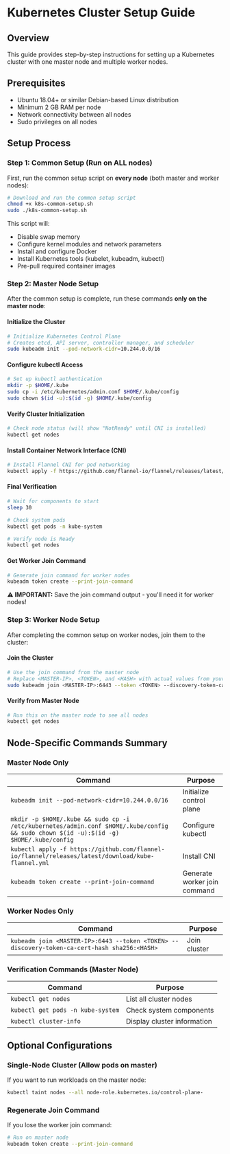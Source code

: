 # Kubernetes Cluster Setup Guide

## Overview
This guide provides step-by-step instructions for setting up a Kubernetes cluster with one master node and multiple worker nodes.

## Prerequisites
- Ubuntu 18.04+ or similar Debian-based Linux distribution
- Minimum 2 GB RAM per node
- Network connectivity between all nodes
- Sudo privileges on all nodes

## Setup Process

### Step 1: Common Setup (Run on ALL nodes)

First, run the common setup script on **every node** (both master and worker nodes):

```bash
# Download and run the common setup script
chmod +x k8s-common-setup.sh
sudo ./k8s-common-setup.sh
```

This script will:
- Disable swap memory
- Configure kernel modules and network parameters
- Install and configure Docker
- Install Kubernetes tools (kubelet, kubeadm, kubectl)
- Pre-pull required container images

### Step 2: Master Node Setup

After the common setup is complete, run these commands **only on the master node**:

#### Initialize the Cluster
```bash
# Initialize Kubernetes Control Plane
# Creates etcd, API server, controller manager, and scheduler
sudo kubeadm init --pod-network-cidr=10.244.0.0/16
```

#### Configure kubectl Access
```bash
# Set up kubectl authentication
mkdir -p $HOME/.kube
sudo cp -i /etc/kubernetes/admin.conf $HOME/.kube/config
sudo chown $(id -u):$(id -g) $HOME/.kube/config
```

#### Verify Cluster Initialization
```bash
# Check node status (will show "NotReady" until CNI is installed)
kubectl get nodes
```

#### Install Container Network Interface (CNI)
```bash
# Install Flannel CNI for pod networking
kubectl apply -f https://github.com/flannel-io/flannel/releases/latest/download/kube-flannel.yml
```

#### Final Verification
```bash
# Wait for components to start
sleep 30

# Check system pods
kubectl get pods -n kube-system

# Verify node is Ready
kubectl get nodes
```

#### Get Worker Join Command
```bash
# Generate join command for worker nodes
kubeadm token create --print-join-command
```

**⚠️ IMPORTANT:** Save the join command output - you'll need it for worker nodes!

### Step 3: Worker Node Setup

After completing the common setup on worker nodes, join them to the cluster:

#### Join the Cluster
```bash
# Use the join command from the master node
# Replace <MASTER-IP>, <TOKEN>, and <HASH> with actual values from your master node
sudo kubeadm join <MASTER-IP>:6443 --token <TOKEN> --discovery-token-ca-cert-hash sha256:<HASH>
```

#### Verify from Master Node
```bash
# Run this on the master node to see all nodes
kubectl get nodes
```

## Node-Specific Commands Summary

### Master Node Only
| Command | Purpose |
|---------|---------|
| `kubeadm init --pod-network-cidr=10.244.0.0/16` | Initialize control plane |
| `mkdir -p $HOME/.kube && sudo cp -i /etc/kubernetes/admin.conf $HOME/.kube/config && sudo chown $(id -u):$(id -g) $HOME/.kube/config` | Configure kubectl |
| `kubectl apply -f https://github.com/flannel-io/flannel/releases/latest/download/kube-flannel.yml` | Install CNI |
| `kubeadm token create --print-join-command` | Generate worker join command |

### Worker Nodes Only
| Command | Purpose |
|---------|---------|
| `kubeadm join <MASTER-IP>:6443 --token <TOKEN> --discovery-token-ca-cert-hash sha256:<HASH>` | Join cluster |

### Verification Commands (Master Node)
| Command | Purpose |
|---------|---------|
| `kubectl get nodes` | List all cluster nodes |
| `kubectl get pods -n kube-system` | Check system components |
| `kubectl cluster-info` | Display cluster information |

## Optional Configurations

### Single-Node Cluster (Allow pods on master)
If you want to run workloads on the master node:
```bash
kubectl taint nodes --all node-role.kubernetes.io/control-plane-
```

### Regenerate Join Command
If you lose the worker join command:
```bash
# Run on master node
kubeadm token create --print-join-command
```
